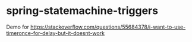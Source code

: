 # spring-statemachine-triggers

Demo for https://stackoverflow.com/questions/55684378/i-want-to-use-timeronce-for-delay-but-it-doesnt-work

